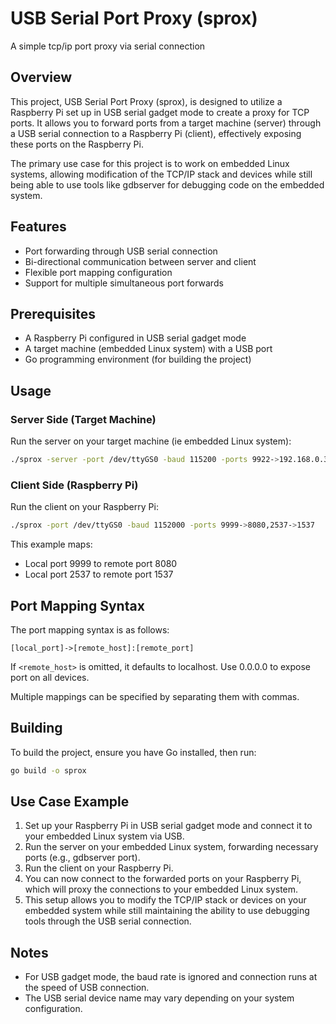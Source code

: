 # USB Serial Port Proxy (sprox)
A simple tcp/ip port proxy via serial connection

## Overview

This project, USB Serial Port Proxy (sprox), is designed to utilize a Raspberry Pi set up in USB serial gadget mode to create a proxy for TCP ports. It allows you to forward ports from a target machine (server) through a USB serial connection to a Raspberry Pi (client), effectively exposing these ports on the Raspberry Pi.

The primary use case for this project is to work on embedded Linux systems, allowing modification of the TCP/IP stack and devices while still being able to use tools like gdbserver for debugging code on the embedded system.


## Features

- Port forwarding through USB serial connection
- Bi-directional communication between server and client
- Flexible port mapping configuration
- Support for multiple simultaneous port forwards

## Prerequisites

- A Raspberry Pi configured in USB serial gadget mode
- A target machine (embedded Linux system) with a USB port
- Go programming environment (for building the project)

## Usage

### Server Side (Target Machine)

Run the server on your target machine (ie embedded Linux system):

```bash
./sprox -server -port /dev/ttyGS0 -baud 115200 -ports 9922->192.168.0.31:22,9980->127.0.0.1:8080
```

### Client Side (Raspberry Pi)

Run the client on your Raspberry Pi:

```bash
./sprox -port /dev/ttyGS0 -baud 1152000 -ports 9999->8080,2537->1537
```

This example maps:
- Local port 9999 to remote port 8080
- Local port 2537 to remote port 1537

## Port Mapping Syntax

The port mapping syntax is as follows:
```
[local_port]->[remote_host]:[remote_port]
```

If `<remote_host>` is omitted, it defaults to localhost.  Use 0.0.0.0 to expose port on all devices.

Multiple mappings can be specified by separating them with commas.

## Building

To build the project, ensure you have Go installed, then run:

```bash
go build -o sprox
```

## Use Case Example

1. Set up your Raspberry Pi in USB serial gadget mode and connect it to your embedded Linux system via USB.
2. Run the server on your embedded Linux system, forwarding necessary ports (e.g., gdbserver port).
3. Run the client on your Raspberry Pi.
4. You can now connect to the forwarded ports on your Raspberry Pi, which will proxy the connections to your embedded Linux system.
5. This setup allows you to modify the TCP/IP stack or devices on your embedded system while still maintaining the ability to use debugging tools through the USB serial connection.

## Notes

- For USB gadget mode, the baud rate is ignored and connection runs at the speed of USB connection.
- The USB serial device name may vary depending on your system configuration.
